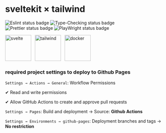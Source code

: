 # sveltekit × tailwind

![Eslint status badge](https://github.com/OLILHR/sveltekit-static-template/workflows/Linting/badge.svg)
![Type-Checking status badge](https://github.com/OLILHR/sveltekit-static-template/workflows/Type-Checking/badge.svg)
![Prettier status badge](https://github.com/OLILHR/sveltekit-static-template/workflows/Formatting/badge.svg)
![PlayWright status badge](https://github.com/OLILHR/sveltekit-static-template/workflows/E2E-Testing/badge.svg)

<p align="left">
  <img src="https://skillicons.dev/icons?i=svelte" width="84" height="84" alt="svelte" title="svelte" /> &nbsp;
  <img src="https://skillicons.dev/icons?i=tailwind" width="84" height="84" alt="tailwind" title="tailwind" /> &nbsp;
  <img src="https://skillicons.dev/icons?i=docker" width="84" height="84" alt="docker" title="docker" />

</p>

### required project settings to deploy to Github Pages

`Settings → Actions → General`: Workflow Permissions

✔ Read and write permissions

✔ Allow GitHub Actions to create and approve pull requests

`Settings → Pages`: Build and deployment → Source: **Github Actions**

`Settings → Environments → github-pages`: Deployment branches and tags → **No restriction**
